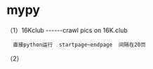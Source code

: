 # mypy
（1）16Kclub   ------crawl pics on 16K.club 

      直接python运行  startpage~endpage  间隔在20页

（2）
